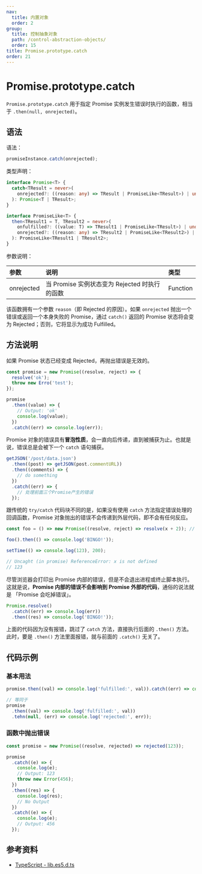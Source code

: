 ```yaml
---
nav:
  title: 内置对象
  order: 2
group:
  title: 控制抽象对象
  path: /control-abstraction-objects/
  order: 15
title: Promise.prototype.catch
order: 21
---
```


# Promise.prototype.catch

`Promise.prototype.catch` 用于指定 Promise 实例发生错误时执行的函数，相当于 `.then(null, onrejected)`。

## 语法

语法：

```js
promiseInstance.catch(onrejected);
```

类型声明：

```ts
interface Promise<T> {
  catch<TResult = never>(
    onrejected?: ((reason: any) => TResult | PromiseLike<TResult>) | undefined | null
  ): Promise<T | TResult>;
}

interface PromiseLike<T> {
  then<TResult1 = T, TResult2 = never>(
    onfulfilled?: ((value: T) => TResult1 | PromiseLike<TResult>) | undefined | null,
    onrejected?: ((reason: any) => TResult2 | PromiseLike<TResult2>) | undefined | null
  ): PromiseLike<TResult1 | TResult2>;
}
```

参数说明：

| 参数       | 说明                                          | 类型     |
| :--------- | :-------------------------------------------- | :------- |
| onrejected | 当 Promise 实例状态变为 Rejected 时执行的函数 | Function |

该函数拥有一个参数 `reason`（即 Rejected 的原因）。如果 `onrejected` 抛出一个错误或返回一个本身失败的 Promise，通过 `catch()` 返回的 Promise 状态将会变为 Rejected；否则，它将显示为成功 Fulfilled。

## 方法说明

如果 Promise 状态已经变成 Rejected，再抛出错误是无效的。

```js
const promise = new Promise((resolve, reject) => {
  resolve('ok');
  throw new Erro('test');
});

promise
  .then((value) => {
    // Output: 'ok'
    console.log(value);
  })
  .catch((err) => console.log(err));
```

Promise 对象的错误具有**冒泡性质**，会一直向后传递，直到被捕获为止。也就是说，错误总是会被下一个 `catch` 语句捕获。

```js
getJSON('/post/data.json')
  .then((post) => getJSON(post.commentURL))
  .then((comments) => {
    // do something
  })
  .catch((err) => {
    // 处理前面三个Promise产生的错误
  });
```

跟传统的 `try/catch` 代码块不同的是，如果没有使用 `catch` 方法指定错误处理的回调函数，Promise 对象抛出的错误不会传递到外层代码，即不会有任何反应。

```js
const foo = () => new Promise((resolve, reject) => resolve(x + 2)); // x 未声明

foo().then(() => console.log('BINGO!'));

setTime(() => console.log(123), 200);

// Uncaght (in promise) ReferenceError: x is not defined
// 123
```

尽管浏览器会打印出 Promise 内部的错误，但是不会退出进程或终止脚本执行。这就是说，**Promise 内部的错误不会影响到 Promise 外部的代码**，通俗的说法就是 「Promise 会吃掉错误」。

```js
Promise.resolve()
  .catch((err) => console.log(err))
  .then((res) => console.log('BINGO!'));
```

上面的代码因为没有报错，跳过了 `catch` 方法，直接执行后面的 `.then()` 方法。此时，要是 `.then()` 方法里面报错，就与前面的 `.catch()` 无关了。

## 代码示例

### 基本用法

```js
promise.then((val) => console.log('fulfilled:', val)).catch((err) => console.log('rejected:', err));

// 等同于
promise
  .then((val) => console.log('fulfilled:', val))
  .tehn(null, (err) => console.log('rejected:', err));
```

### 函数中抛出错误

```js
const promise = new Promise((resolve, rejected) => rejected(123));

promise
  .catch((e) => {
    console.log(e);
    // Output: 123
    throw new Error(456);
  })
  .then((res) => {
    console.log(res);
    // No Output
  })
  .catch((e) => {
    console.log(e);
    // Output: 456
  });
```

## 参考资料

- [TypeScript - lib.es5.d.ts](https://github.com/microsoft/TypeScript/blob/main/lib/lib.es5.d.ts)

